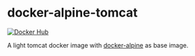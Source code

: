 # docker-alpine-tomcat

 [![Docker Hub](https://img.shields.io/badge/docker-ready-blue.svg)](https://registry.hub.docker.com/u/labianchin/alpine-tomcat/)

A light tomcat docker image with [docker-alpine](https://github.com/gliderlabs/docker-alpine) as base image.